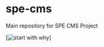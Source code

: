 # spe-cms
Main repository for SPE CMS Project

[![start with why](https://img.shields.io/badge/start%20with-why%3F-brightgreen.svg?style=flat)]
